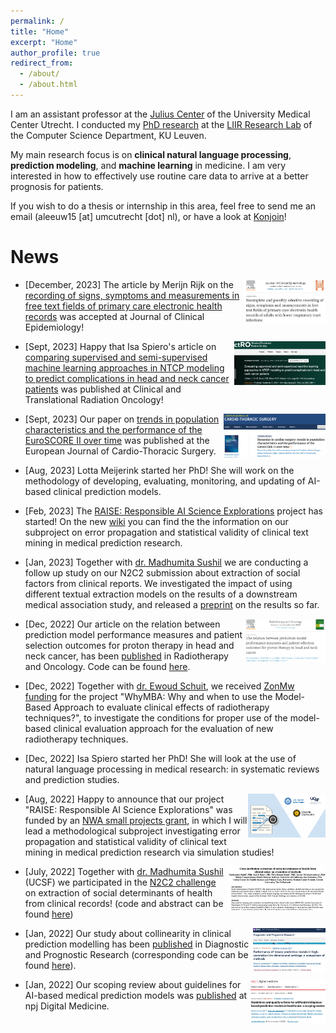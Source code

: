 ```yaml
---
permalink: /
title: "Home"
excerpt: "Home"
author_profile: true
redirect_from: 
  - /about/
  - /about.html
---
```



I am an assistant professor at the [Julius Center](https://juliuscentrum.umcutrecht.nl/en) of the University Medical Center Utrecht. I conducted my [PhD research](https://limo.libis.be/primo-explore/fulldisplay?docid=LIRIAS2837094&context=L&vid=Lirias&search_scope=Lirias&tab=default_tab&fromSitemap=1) at the [LIIR Research Lab](https://liir.cs.kuleuven.be/) of the Computer Science Department, KU Leuven.

My main research focus is on **clinical natural language processing**, **prediction modeling**, and **machine learning** in medicine. I am very interested in how to effectively use routine care data to arrive at a better prognosis for patients.

If you wish to do a thesis or internship in this area, feel free to send me an email (aleeuw15 [at] umcutrecht [dot] nl), or have a look at [Konjoin](https://uu.konjoin.nl/profile/tuur-leeuwenberg)!

News
======
[<img align="right" src="/images/FreetextrecordingJCE.png" alt="FreetextrecordingJCE" style="height:70px;border: 5px solid ##F2F2F2;"/>]([https://doi.org/10.1016/j.jclinepi.2023.111240](https://doi.org/10.1016/j.jclinepi.2023.111240))

- [December, 2023] The article by Merijn Rijk on the [recording of signs, symptoms and measurements in free text fields of primary care electronic health records](https://doi.org/10.1016/j.jclinepi.2023.111240) was accepted at Journal of Clinical Epidemiology!

[<img align="right" src="/images/Semisup.png" alt="Semisup" style="height:70px;border: 5px solid ##F2F2F2;"/>]([https://doi.org/10.1016/j.ctro.2023.100677](https://doi.org/10.1016/j.ctro.2023.100677))

- [Sept, 2023] Happy that Isa Spiero's article on [comparing supervised and semi-supervised machine learning approaches in NTCP modeling to predict complications in head and neck cancer patients](https://doi.org/10.1016/j.ctro.2023.100677) was published at Clinical and Translational Radiation Oncology!

[<img align="right" src="/images/dynamics.png" alt="Dynamics" style="height:70px;border: 5px solid ##F2F2F2;"/>]([https://doi.org/10.1093/ejcts/ezad301](https://doi.org/10.1093/ejcts/ezad301))

- [Sept, 2023] Our paper on [trends in population characteristics and the performance of the EuroSCORE II over time](https://doi.org/10.1093/ejcts/ezad301) was published at the European Journal of Cardio-Thoracic Surgery.

- [Aug, 2023] Lotta Meijerink started her PhD! She will work on the methodology of developing, evaluating, monitoring, and updating of AI-based clinical prediction models.

- [Feb, 2023] The [RAISE: Responsible AI Science Explorations](https://www.nwo.nl/projecten/nwa141822008) project has started! On the new [wiki](https://github.com/tuur/raise-2/wiki) you can find the the information on our subproject on error propagation and statistical validity of clinical text mining in medical prediction research.

- [Jan, 2023] Together with [dr. Madhumita Sushil](https://madhumitasushil.github.io/) we are conducting a follow up study on our N2C2 submission about extraction of social factors from clinical reports. We investigated the impact of using different textual extraction models on the results of a downstream medical association study, and released a [preprint](https://arxiv.org/abs/2301.06570) on the results so far. 

[<img align="right" src="/images/Performancemeasures.png" alt="RADONCPERF" style="height:70px;border: 5px solid ##F2F2F2;"/>](https://doi.org/10.1016/j.radonc.2022.109449)

- [Dec, 2022] Our article on the relation between prediction model performance measures and patient selection outcomes for proton therapy in head and neck cancer, has been [published](https://doi.org/10.1016/j.radonc.2022.109449) in Radiotherapy and Oncology. Code can be found [here](https://github.com/tuur/NTCPPPmeasures).

- [Dec, 2022] Together with [dr. Ewoud Schuit](https://www.umcutrecht.nl/en/research/researchers/schuit-ewoud-e), we received [ZonMw funding](https://www.zonmw.nl/nl/subsidies/openstaande-subsidieoproepen/detail/item/hta-methodologie-ronde-1-methodologie-voor-waardebepaling-van-incrementeel-ontwikkelende-medisch/) for the project "WhyMBA: Why and when to use the Model-Based Approach to evaluate clinical effects of radiotherapy techniques?", to investigate the conditions for proper use of the model-based clinical evaluation approach for the evaluation of new radiotherapy techniques.

- [Dec, 2022] Isa Spiero started her PhD! She will look at the use of natural language processing in medical research: in systematic reviews and prediction studies.

[<img align="right" src="/images/RAISE.png" alt="RAISE" style="height:70px;border: 5px solid ##F2F2F2;"/>](https://www.uu.nl/en/news/project-funded-responsible-use-of-free-text-in-medical-prediction-research)

- [Aug, 2022] Happy to announce that our project "RAISE: Responsible AI Science Explorations" was funded by an [NWA small projects grant](https://www.nwo.nl/en/calls/small-projects-nwa-routes-21/22), in which I will lead a methodological subproject investigating error propagation and statistical validity of clinical text mining in medical prediction research via simulation studies! 

[<img align="right" src="/images/N2C2.png" alt="N2C2" style="height:70px;border: 5px solid ##F2F2F2;"/>](https://github.com/tuur/sdoh_n2c2track2_ucsf_umcu)

- [July, 2022] Together with [dr. Madhumita Sushil](https://madhumitasushil.github.io/) (UCSF) we participated in the [N2C2 challenge](https://n2c2.dbmi.hms.harvard.edu/2022-track-2) on extraction of social determinants of health from clinical records! (code and abstract can be found [here](https://github.com/tuur/sdoh_n2c2track2_ucsf_umcu))

[<img align="right" src="/images/Collinearity.png" alt="Collinearity" style="height:70px;border: 5px solid ##F2F2F2;"/>](https://doi.org/10.1186/s41512-021-00115-5)

- [Jan, 2022] Our study about collinearity in clinical prediction modelling has been [published](https://doi.org/10.1186/s41512-021-00115-5) in Diagnostic and Prognostic Research (corresponding code can be found [here](https://github.com/tuur/collinearity)).

[<img align="right" src="/images/Guidelines.png" alt="Guidelines" style="height:70px;border: 5px solid ##F2F2F2;"/>](https://www.nature.com/articles/s41746-021-00549-7)

- [Jan, 2022] Our scoping review about guidelines for AI-based medical prediction models was [published](https://www.nature.com/articles/s41746-021-00549-7) at npj Digital Medicine.

